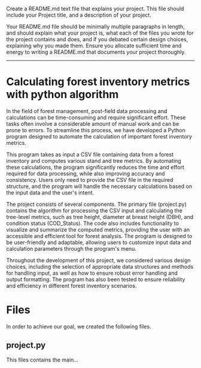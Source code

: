 Create a README.md text file that explains your project. This file should include your Project
title, and a description of your project.

Your README.md file should be minimally multiple paragraphs in length, and should explain
what your project is, what each of the files you wrote for the project contains and does, and if
you debated certain design choices, explaining why you made them. Ensure you allocate
sufficient time and energy to writing a README.md that documents your project thoroughly.


------------------------------------------------------------------

# Calculating forest inventory metrics with python algorithm
In the field of forest management, post-field data processing and calculations can be time-consuming and require significant effort. These tasks often involve a considerable amount of manual work and can be prone to errors. To streamline this process, we have developed a Python program designed to automate the calculation of important forest inventory metrics.

This program takes as input a CSV file containing data from a forest inventory and computes various stand and tree metrics. By automating these calculations, the program significantly reduces the time and effort required for data processing, while also improving accuracy and consistency. Users only need to provide the CSV file in the required structure, and the program will handle the necessary calculations based on the input data and the user's intent.

The project consists of several components. The primary file (project.py) contains the algorithm for processing the CSV input and calculating the tree-level metrics, such as tree height, diameter at breast height (DBH), and condition status (COD_Status). The code also includes functionality to visualize and summarize the computed metrics, providing the user with an accessible and efficient tool for forest analysis. The program is designed to be user-friendly and adaptable, allowing users to customize input data and calculation parameters through the program's menu.

Throughout the development of this project, we considered various design choices, including the selection of appropriate data structures and methods for handling input, as well as how to ensure robust error handling and output formatting. The program has also been tested to ensure reliability and efficiency in different forest inventory scenarios.

# Files
In order to achieve our goal, we created the following files.

## project.py
This files contains the main...